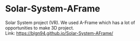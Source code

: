 # Solar-System-AFrame
Solar System project (VR). We used A-Frame which has a lot of opportunities to make 3D project.
<br />
Link: https://blgn94.github.io/Solar-System-AFrame/
